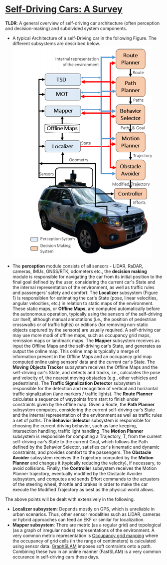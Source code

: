 # [Self-Driving Cars: A Survey](https://arxiv.org/pdf/1901.04407.pdf)

**TLDR**: A general overview of self-driving car architecture (often perception and decision-making) and subdivided system components.

* A typical Architecture of a self-Driving car in the following Figure. The different subsystems are described below.  
![Self-driving car architecture](../images/self-driving-car-architecture.png)

* The **perception** module consists of all sensors - LiDAR, RaDAR, cameras, IMUs, GNSS/RTK, odometers etc., the **decision making** module is responsible for navigating the car
from its initial position to the final goal defined by the user, considering the current car's State and the internal representation of the environment, as
well as traffic rules and passengers' safety and comfort. 
The **Localizer** subsystem (Figure 1) is responsiblen for estimating the car's State (pose, linear velocities, angular velocities, etc.) in relation to static maps of the environment. 
These static maps, or **Offline Maps**, are
computed automatically before the autonomous operation, typically using the sensors of the self-driving car itself, although
manual annotations (i.e., the position of pedestrian crosswalks
or of traffic lights) or editions (for removing non-static objects
captured by the sensors) are usually required. A self-driving car may use more modi of offline maps, such as occupancy grid maps, remission maps or landmark maps.
The **Mapper** subsystem receives as input the Offline Maps
and the self-driving car's State, and generates as output the online map. This online map is typically a merge of information
present in the Offline Maps and an occupancy grid map computed online using sensors’ data and the current car's State. The **Moving Objects
Tracker** subsystem receives the Offline Maps and the self-driving car's State, and detects and tracks,
i.e., calculates the pose and velocity of, the nearest moving obstacles (e.g., other vehicles and pedestrians). The **Traffic Signalization Detector** subsystem is responsible for the detection and recognition of vertical and horizontal traffic signalization (lane markers / traffic lights). The **Route Planner** calculates a sequence of waypoints from start to finish under constraints given by the offline map. Given a Route, the **Path Planner** subsystem computes, considering the current self-driving car’s State and the internal representation of the environment as well as traffic rules a set of paths. The **Behavior Selector** subsystem is responsible for choosing the current driving behavior, such as lane keeping, intersection handling, traffic light handling. The **Motion Planner** subsystem is responsible for computing a Trajectory, T, from the current self-driving car’s State to the current Goal, which follows the Path defined by the Behavior Selector, satisfies car's kinematic and dynamic constraints, and provides comfort to the passengers.
The **Obstacle Avoider** subsystem receives the Trajectory computed by the **Motion Planner** and changes it (typically reducing the velocity), if necessary, to avoid collisions. Finally, the **Controller** subsystem receives the Motion Planner trajectory, eventually modified by the Obstacle Avoider subsystem, and computes and sends Effort commands to the actuators of the steering wheel, throttle and brakes in order to make
the car execute the Modified Trajectory as best as the physical
world allows.

The above points will be dealt with extensively in the following.

- **Localizer subsystem**: Depends mostly on GPS, which is unreliable in urban scenarios. Thus, other sensor modalities such as LiDAR, cameras or hybrid approaches can feed an EKF or similar for localization.
- **Mapper subsystem**: There are metric (as a regular grid) and topological (as a graph of irregular nodes) representations of the environment. A very common metric representation is [Occupancy grid mapping](https://en.wikipedia.org/wiki/Occupancy_grid_mapping) where the occupancy of grid cells (in the range of centimeters) is calculated using sensor data. [GraphSLAM](https://en.wikipedia.org/wiki/GraphSLAM) imposes soft contraints onto a path. Combining these two in an online manner (FastSLAM) is a very common occurance in self-driving cars these days.
